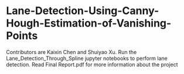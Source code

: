 # Lane-Detection-Using-Canny-Hough-Estimation-of-Vanishing-Points
Contributors are Kaixin Chen and Shuiyao Xu. Run the Lane_Detection_Through_Spline jupyter notebooks to perform lane detection. Read Final Report.pdf for more information about the project
